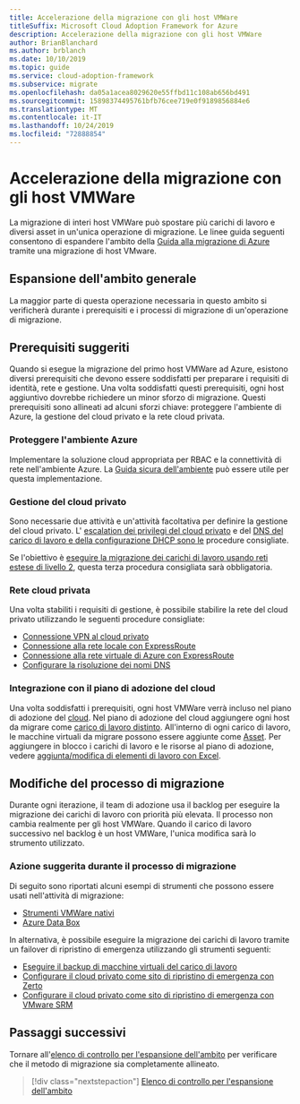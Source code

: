 ```yaml
---
title: Accelerazione della migrazione con gli host VMWare
titleSuffix: Microsoft Cloud Adoption Framework for Azure
description: Accelerazione della migrazione con gli host VMWare
author: BrianBlanchard
ms.author: brblanch
ms.date: 10/10/2019
ms.topic: guide
ms.service: cloud-adoption-framework
ms.subservice: migrate
ms.openlocfilehash: da05a1acea8029620e55ffbd11c108ab656bd491
ms.sourcegitcommit: 15898374495761bfb76cee719e0f9189856884e6
ms.translationtype: MT
ms.contentlocale: it-IT
ms.lasthandoff: 10/24/2019
ms.locfileid: "72888854"
---
```

# <a name="accelerate-migration-with-vmware-hosts"></a>Accelerazione della migrazione con gli host VMWare

La migrazione di interi host VMWare può spostare più carichi di lavoro e diversi asset in un'unica operazione di migrazione. Le linee guida seguenti consentono di espandere l'ambito della [Guida alla migrazione di Azure](../azure-migration-guide/index.md) tramite una migrazione di host VMware.

## <a name="general-scope-expansion"></a>Espansione dell'ambito generale

La maggior parte di questa operazione necessaria in questo ambito si verificherà durante i prerequisiti e i processi di migrazione di un'operazione di migrazione.

## <a name="suggested-prerequisites"></a>Prerequisiti suggeriti

Quando si esegue la migrazione del primo host VMWare ad Azure, esistono diversi prerequisiti che devono essere soddisfatti per preparare i requisiti di identità, rete e gestione. Una volta soddisfatti questi prerequisiti, ogni host aggiuntivo dovrebbe richiedere un minor sforzo di migrazione. Questi prerequisiti sono allineati ad alcuni sforzi chiave: proteggere l'ambiente di Azure, la gestione del cloud privato e la rete cloud privata.

### <a name="secure-your-azure-environment"></a>Proteggere l'ambiente Azure

Implementare la soluzione cloud appropriata per RBAC e la connettività di rete nell'ambiente Azure. La [Guida sicura dell'ambiente](https://docs.microsoft.com/azure/vmware-cloudsimple/private-cloud-secure?toc=https://docs.microsoft.com/azure/cloud-adoption-framework/toc.json&bc=https://docs.microsoft.com/azure/cloud-adoption-framework/_bread/toc.json) può essere utile per questa implementazione.

### <a name="private-cloud-management"></a>Gestione del cloud privato

Sono necessarie due attività e un'attività facoltativa per definire la gestione del cloud privato. L' [escalation dei privilegi del cloud privato](https://docs.microsoft.com/azure/vmware-cloudsimple/escalate-privileges?toc=https://docs.microsoft.com/azure/cloud-adoption-framework/toc.json&bc=https://docs.microsoft.com/azure/cloud-adoption-framework/_bread/toc.json) e del [DNS del carico di lavoro e della configurazione DHCP sono le](https://docs.microsoft.com/azure/vmware-cloudsimple/dns-dhcp-setup?toc=https://docs.microsoft.com/azure/cloud-adoption-framework/toc.json&bc=https://docs.microsoft.com/azure/cloud-adoption-framework/_bread/toc.json) procedure consigliate.

Se l'obiettivo è [eseguire la migrazione dei carichi di lavoro usando reti estese di livello 2](https://docs.microsoft.com/azure/vmware-cloudsimple/migration-layer-2-vpn?toc=https://docs.microsoft.com/azure/cloud-adoption-framework/toc.json&bc=https://docs.microsoft.com/azure/cloud-adoption-framework/_bread/toc.json), questa terza procedura consigliata sarà obbligatoria.

### <a name="private-cloud-networking"></a>Rete cloud privata

Una volta stabiliti i requisiti di gestione, è possibile stabilire la rete del cloud privato utilizzando le seguenti procedure consigliate:

- [Connessione VPN al cloud privato](https://docs.microsoft.com/azure/vmware-cloudsimple/set-up-vpn?toc=https://docs.microsoft.com/azure/cloud-adoption-framework/toc.json&bc=https://docs.microsoft.com/azure/cloud-adoption-framework/_bread/toc.json)
- [Connessione alla rete locale con ExpressRoute](https://docs.microsoft.com/azure/vmware-cloudsimple/on-premises-connection?toc=https://docs.microsoft.com/azure/cloud-adoption-framework/toc.json&bc=https://docs.microsoft.com/azure/cloud-adoption-framework/_bread/toc.json)
- [Connessione alla rete virtuale di Azure con ExpressRoute](https://docs.microsoft.com/azure/vmware-cloudsimple/azure-expressroute-connection?toc=https://docs.microsoft.com/azure/cloud-adoption-framework/toc.json&bc=https://docs.microsoft.com/azure/cloud-adoption-framework/_bread/toc.json)
- [Configurare la risoluzione dei nomi DNS](https://docs.microsoft.com/azure/vmware-cloudsimple/on-premises-dns-setup?toc=https://docs.microsoft.com/azure/cloud-adoption-framework/toc.json&bc=https://docs.microsoft.com/azure/cloud-adoption-framework/_bread/toc.json)

### <a name="integration-with-the-cloud-adoption-plan"></a>Integrazione con il piano di adozione del cloud

Una volta soddisfatti i prerequisiti, ogni host VMWare verrà incluso nel piano di adozione del [cloud](../../plan/template.md). Nel piano di adozione del cloud aggiungere ogni host da migrare come [carico di lavoro distinto](../../plan/workloads.md). All'interno di ogni carico di lavoro, le macchine virtuali da migrare possono essere aggiunte come [Asset](../../plan/workloads.md). Per aggiungere in blocco i carichi di lavoro e le risorse al piano di adozione, vedere [aggiunta/modifica di elementi di lavoro con Excel](https://docs.microsoft.com/azure/devops/boards/backlogs/office/bulk-add-modify-work-items-excel?view=azure-devops).

## <a name="migrate-process-changes"></a>Modifiche del processo di migrazione

Durante ogni iterazione, il team di adozione usa il backlog per eseguire la migrazione dei carichi di lavoro con priorità più elevata. Il processo non cambia realmente per gli host VMWare. Quando il carico di lavoro successivo nel backlog è un host VMWare, l'unica modifica sarà lo strumento utilizzato.

### <a name="suggested-action-during-the-migrate-process"></a>Azione suggerita durante il processo di migrazione

Di seguito sono riportati alcuni esempi di strumenti che possono essere usati nell'attività di migrazione:

- [Strumenti VMWare nativi](https://docs.microsoft.com/azure/vmware-cloudsimple/migrate-workloads?toc=https://docs.microsoft.com/azure/cloud-adoption-framework/toc.json&bc=https://docs.microsoft.com/azure/cloud-adoption-framework/_bread/toc.json)
- [Azure Data Box](https://docs.microsoft.com/azure/vmware-cloudsimple/migration-using-azure-data-box?toc=https://docs.microsoft.com/azure/cloud-adoption-framework/toc.json&bc=https://docs.microsoft.com/azure/cloud-adoption-framework/_bread/toc.json)

In alternativa, è possibile eseguire la migrazione dei carichi di lavoro tramite un failover di ripristino di emergenza utilizzando gli strumenti seguenti:

- [Eseguire il backup di macchine virtuali del carico di lavoro](https://docs.microsoft.com/azure/vmware-cloudsimple/backup-workloads-veeam?toc=https://docs.microsoft.com/azure/cloud-adoption-framework/toc.json&bc=https://docs.microsoft.com/azure/cloud-adoption-framework/_bread/toc.json)
- [Configurare il cloud privato come sito di ripristino di emergenza con Zerto](https://docs.microsoft.com/azure/vmware-cloudsimple/disaster-recovery-zerto?toc=https://docs.microsoft.com/azure/cloud-adoption-framework/toc.json&bc=https://docs.microsoft.com/azure/cloud-adoption-framework/_bread/toc.json)
- [Configurare il cloud privato come sito di ripristino di emergenza con VMware SRM](https://docs.microsoft.com/azure/vmware-cloudsimple/disaster-recovery-site-recovery-manager?toc=https://docs.microsoft.com/azure/cloud-adoption-framework/toc.json&bc=https://docs.microsoft.com/azure/cloud-adoption-framework/_bread/toc.json)

## <a name="next-steps"></a>Passaggi successivi

Tornare all'[elenco di controllo per l'espansione dell'ambito](./index.md) per verificare che il metodo di migrazione sia completamente allineato.

> [!div class="nextstepaction"]
> [Elenco di controllo per l'espansione dell'ambito](./index.md)
